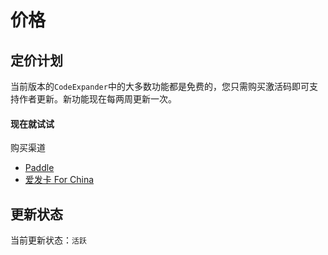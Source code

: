 # 价格

## 定价计划

当前版本的`CodeExpander`中的大多数功能都是免费的，您只需购买激活码即可支持作者更新。新功能现在每两周更新一次。

#### 现在就试试

购买渠道

* [Paddle](https://pay.paddle.com/checkout/540339)
* [爱发卡 For China](http://t.cn/EUl64FS)

## 更新状态

当前更新状态：`活跃`

